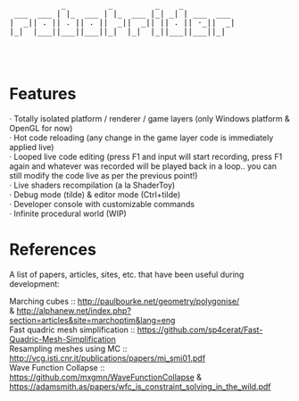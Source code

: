 <pre>

                                              
           _         _         _    _           
 ___  ___ | |_  ___ | |_  ___ |_| _| | ___  ___ 
|  _|| . || . || . ||  _||  _|| || . || -_||  _|
|_|  |___||___||___||_|  |_|  |_||___||___||_|  
                                                

                                                                        
</pre>

# Features

· Totally isolated platform / renderer / game layers (only Windows platform & OpenGL for now)<br/>
· Hot code reloading (any change in the game layer code is immediately applied live)<br />
· Looped live code editing (press F1 and input will start recording, press F1 again and whatever was recorded will be played back in a loop.. you can still modify the code live as per the previous point!)<br />
· Live shaders recompilation (a la ShaderToy)<br/>
· Debug mode (tilde) & editor mode (Ctrl+tilde)<br/>
· Developer console with customizable commands<br />
· Infinite procedural world (WIP)<br/>



# References
A list of papers, articles, sites, etc. that have been useful during development:

Marching cubes :: http://paulbourke.net/geometry/polygonise/ <br/> & http://alphanew.net/index.php?section=articles&site=marchoptim&lang=eng <br/>
Fast quadric mesh simplification :: https://github.com/sp4cerat/Fast-Quadric-Mesh-Simplification <br/>
Resampling meshes using MC :: http://vcg.isti.cnr.it/publications/papers/mi_smi01.pdf <br/>
Wave Function Collapse :: https://github.com/mxgmn/WaveFunctionCollapse & https://adamsmith.as/papers/wfc_is_constraint_solving_in_the_wild.pdf <br/>
